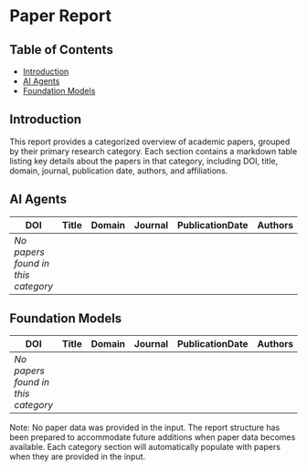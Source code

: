 # Paper Report

## Table of Contents
- [Introduction](#introduction)
- [AI Agents](#ai-agents)
- [Foundation Models](#foundation-models)

## Introduction
This report provides a categorized overview of academic papers, grouped by their primary research category. Each section contains a markdown table listing key details about the papers in that category, including DOI, title, domain, journal, publication date, authors, and affiliations.

## AI Agents
| DOI | Title | Domain | Journal | PublicationDate | Authors | Affiliations |
|-----|-------|--------|---------|-----------------|---------|--------------|
| *No papers found in this category* |

## Foundation Models
| DOI | Title | Domain | Journal | PublicationDate | Authors | Affiliations |
|-----|-------|--------|---------|-----------------|---------|--------------|
| *No papers found in this category* |

Note: No paper data was provided in the input. The report structure has been prepared to accommodate future additions when paper data becomes available. Each category section will automatically populate with papers when they are provided in the input.
